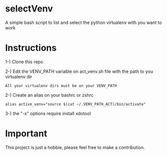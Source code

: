 # selectVenv
A simple bash script to list and select the python virtualenv with you want to work

# Instructions

1-) Clone this repo

2-) Edit the VENV_PATH variable on act_venv.sh file with the path to you virtualenv dir 

    All your virtualenv dirs must be on your VENV_PATH

2-) Create an alias on your bashrc or zshrc 

    alias active_venv="source $(cat ~/.VENV_PATH_ACT)/bin/activate"

3-) the "-x" options require install xdotool


# Important

This project is just a hobbie, please feel free to make a contribution.
